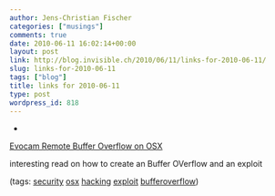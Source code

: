 ```yaml
---
author: Jens-Christian Fischer
categories: ["musings"]
comments: true
date: 2010-06-11 16:02:14+00:00
layout: post
link: http://blog.invisible.ch/2010/06/11/links-for-2010-06-11/
slug: links-for-2010-06-11
tags: ["blog"]
title: links for 2010-06-11
type: post
wordpress_id: 818
---
```


  * 
                

[Evocam Remote Buffer Overflow on OSX](http://www.offensive-security.com/vulndev/evocam-remote-buffer-overflow-on-osx/)


                

interesting read on how to create an Buffer OVerflow and an exploit


                

(tags: [security](http://delicious.com/jaycee/security) [osx](http://delicious.com/jaycee/osx) [hacking](http://delicious.com/jaycee/hacking) [exploit](http://delicious.com/jaycee/exploit) [bufferoverflow](http://delicious.com/jaycee/bufferoverflow))


            
